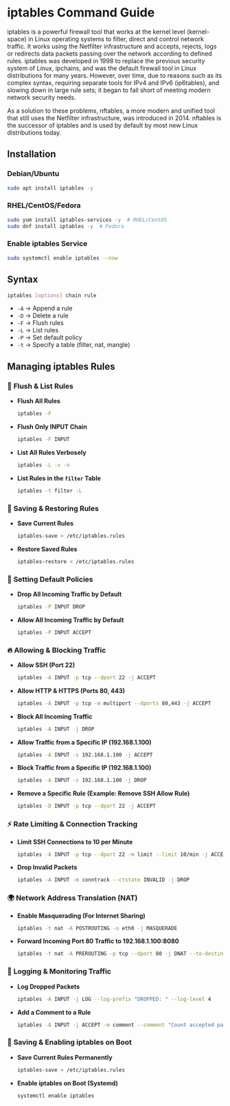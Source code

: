 # **iptables Command Guide**  

iptables is a powerful firewall tool that works at the kernel level (kernel-space) in Linux operating systems to filter, direct and control network traffic.
It works using the Netfilter infrastructure and accepts, rejects, logs or redirects data packets passing over the network according to defined rules.
iptables was developed in 1998 to replace the previous security system of Linux, ipchains, and was the default firewall tool in Linux distributions for many years.
However, over time, due to reasons such as its complex syntax, requiring separate tools for IPv4 and IPv6 (ip6tables), and slowing down in large rule sets;
it began to fall short of meeting modern network security needs.

As a solution to these problems, nftables, a more modern and unified tool that still uses the Netfilter infrastructure, was introduced in 2014.
nftables is the successor of iptables and is used by default by most new Linux distributions today.

## **Installation**  

### **Debian/Ubuntu**  
```bash
sudo apt install iptables -y
```

### **RHEL/CentOS/Fedora**  
```bash
sudo yum install iptables-services -y  # RHEL/CentOS  
sudo dnf install iptables -y  # Fedora  
```

### **Enable iptables Service**  
```bash
sudo systemctl enable iptables --now
```



## **Syntax**  
```bash
iptables [options] chain rule
```

- `-A` → Append a rule  
- `-D` → Delete a rule  
- `-F` → Flush rules  
- `-L` → List rules  
- `-P` → Set default policy  
- `-t` → Specify a table (filter, nat, mangle)  



## **Managing iptables Rules**  

### 🔄 **Flush & List Rules**  

- **Flush All Rules**  
  ```bash
  iptables -F
  ```

- **Flush Only INPUT Chain**  
  ```bash
  iptables -F INPUT
  ```

- **List All Rules Verbosely**  
  ```bash
  iptables -L -v -n
  ```

- **List Rules in the `filter` Table**  
  ```bash
  iptables -t filter -L
  ```



### 🎯 **Saving & Restoring Rules**  

- **Save Current Rules**  
  ```bash
  iptables-save > /etc/iptables.rules
  ```

- **Restore Saved Rules**  
  ```bash
  iptables-restore < /etc/iptables.rules
  ```



### 🚪 **Setting Default Policies**  

- **Drop All Incoming Traffic by Default**  
  ```bash
  iptables -P INPUT DROP
  ```

- **Allow All Incoming Traffic by Default**  
  ```bash
  iptables -P INPUT ACCEPT
  ```



### 🔥 **Allowing & Blocking Traffic**  

- **Allow SSH (Port 22)**  
  ```bash
  iptables -A INPUT -p tcp --dport 22 -j ACCEPT
  ```

- **Allow HTTP & HTTPS (Ports 80, 443)**  
  ```bash
  iptables -A INPUT -p tcp -m multiport --dports 80,443 -j ACCEPT
  ```

- **Block All Incoming Traffic**  
  ```bash
  iptables -A INPUT -j DROP
  ```

- **Allow Traffic from a Specific IP (192.168.1.100)**  
  ```bash
  iptables -A INPUT -s 192.168.1.100 -j ACCEPT
  ```

- **Block Traffic from a Specific IP (192.168.1.100)**  
  ```bash
  iptables -A INPUT -s 192.168.1.100 -j DROP
  ```

- **Remove a Specific Rule (Example: Remove SSH Allow Rule)**  
  ```bash
  iptables -D INPUT -p tcp --dport 22 -j ACCEPT
  ```



### ⚡ **Rate Limiting & Connection Tracking**  

- **Limit SSH Connections to 10 per Minute**  
  ```bash
  iptables -A INPUT -p tcp --dport 22 -m limit --limit 10/min -j ACCEPT
  ```

- **Drop Invalid Packets**  
  ```bash
  iptables -A INPUT -m conntrack --ctstate INVALID -j DROP
  ```



### 🌍 **Network Address Translation (NAT)**  

- **Enable Masquerading (For Internet Sharing)**  
  ```bash
  iptables -t nat -A POSTROUTING -o eth0 -j MASQUERADE
  ```

- **Forward Incoming Port 80 Traffic to 192.168.1.100:8080**  
  ```bash
  iptables -t nat -A PREROUTING -p tcp --dport 80 -j DNAT --to-destination 192.168.1.100:8080
  ```



### 📜 **Logging & Monitoring Traffic**  

- **Log Dropped Packets**  
  ```bash
  iptables -A INPUT -j LOG --log-prefix "DROPPED: " --log-level 4
  ```

- **Add a Comment to a Rule**  
  ```bash
  iptables -A INPUT -j ACCEPT -m comment --comment "Count accepted packets"
  ```



### 🔄 **Saving & Enabling iptables on Boot**  

- **Save Current Rules Permanently**  
  ```bash
  iptables-save > /etc/iptables.rules
  ```

- **Enable iptables on Boot (Systemd)**  
  ```bash
  systemctl enable iptables
  ```
